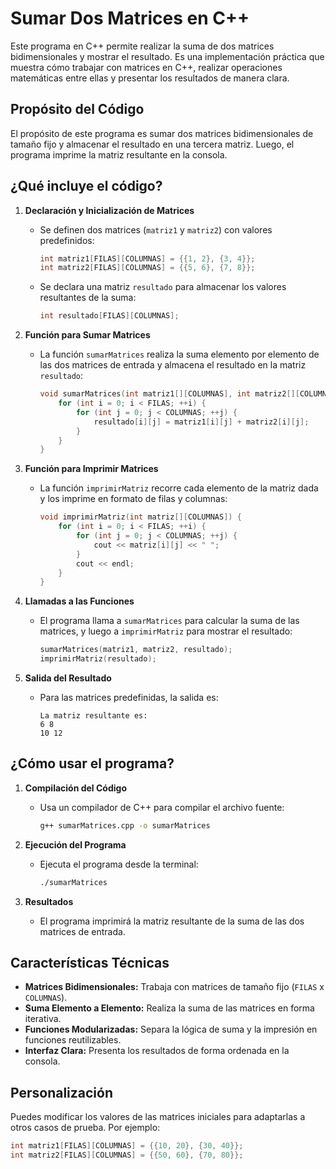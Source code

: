 # Sumar Dos Matrices en C++

Este programa en C++ permite realizar la suma de dos matrices bidimensionales y mostrar el resultado. Es una implementación práctica que muestra cómo trabajar con matrices en C++, realizar operaciones matemáticas entre ellas y presentar los resultados de manera clara.

## Propósito del Código

El propósito de este programa es sumar dos matrices bidimensionales de tamaño fijo y almacenar el resultado en una tercera matriz. Luego, el programa imprime la matriz resultante en la consola.

## ¿Qué incluye el código?

1. **Declaración y Inicialización de Matrices**
   - Se definen dos matrices (`matriz1` y `matriz2`) con valores predefinidos:
     ```cpp
     int matriz1[FILAS][COLUMNAS] = {{1, 2}, {3, 4}};
     int matriz2[FILAS][COLUMNAS] = {{5, 6}, {7, 8}};
     ```
   - Se declara una matriz `resultado` para almacenar los valores resultantes de la suma:
     ```cpp
     int resultado[FILAS][COLUMNAS];
     ```

2. **Función para Sumar Matrices**
   - La función `sumarMatrices` realiza la suma elemento por elemento de las dos matrices de entrada y almacena el resultado en la matriz `resultado`:
     ```cpp
     void sumarMatrices(int matriz1[][COLUMNAS], int matriz2[][COLUMNAS], int resultado[][COLUMNAS]) {
         for (int i = 0; i < FILAS; ++i) {
             for (int j = 0; j < COLUMNAS; ++j) {
                 resultado[i][j] = matriz1[i][j] + matriz2[i][j];
             }
         }
     }
     ```

3. **Función para Imprimir Matrices**
   - La función `imprimirMatriz` recorre cada elemento de la matriz dada y los imprime en formato de filas y columnas:
     ```cpp
     void imprimirMatriz(int matriz[][COLUMNAS]) {
         for (int i = 0; i < FILAS; ++i) {
             for (int j = 0; j < COLUMNAS; ++j) {
                 cout << matriz[i][j] << " ";
             }
             cout << endl;
         }
     }
     ```

4. **Llamadas a las Funciones**
   - El programa llama a `sumarMatrices` para calcular la suma de las matrices, y luego a `imprimirMatriz` para mostrar el resultado:
     ```cpp
     sumarMatrices(matriz1, matriz2, resultado);
     imprimirMatriz(resultado);
     ```

5. **Salida del Resultado**
   - Para las matrices predefinidas, la salida es:
     ```plaintext
     La matriz resultante es:
     6 8 
     10 12
     ```

## ¿Cómo usar el programa?

1. **Compilación del Código**
   - Usa un compilador de C++ para compilar el archivo fuente:
     ```bash
     g++ sumarMatrices.cpp -o sumarMatrices
     ```

2. **Ejecución del Programa**
   - Ejecuta el programa desde la terminal:
     ```bash
     ./sumarMatrices
     ```

3. **Resultados**
   - El programa imprimirá la matriz resultante de la suma de las dos matrices de entrada.

## Características Técnicas

- **Matrices Bidimensionales:** Trabaja con matrices de tamaño fijo (`FILAS` x `COLUMNAS`).
- **Suma Elemento a Elemento:** Realiza la suma de las matrices en forma iterativa.
- **Funciones Modularizadas:** Separa la lógica de suma y la impresión en funciones reutilizables.
- **Interfaz Clara:** Presenta los resultados de forma ordenada en la consola.

## Personalización

Puedes modificar los valores de las matrices iniciales para adaptarlas a otros casos de prueba. Por ejemplo:
```cpp
int matriz1[FILAS][COLUMNAS] = {{10, 20}, {30, 40}};
int matriz2[FILAS][COLUMNAS] = {{50, 60}, {70, 80}};
